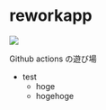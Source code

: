 # reworkapp
![](https://github.com/horsewin/reworkapp/workflows/CI/badge.svg)

Github actions の遊び場

- test
  - hoge
  - hogehoge
